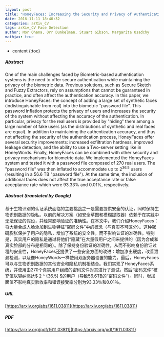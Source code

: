 ```yaml
---
layout: post
title: "HoneyFaces: Increasing the Security and Privacy of Authentication Using Synthetic Facial Images"
date: 2016-11-11 18:40:32
categories: arXiv_CV
tags: arXiv_CV Face Detection
author: Mor Ohana, Orr Dunkelman, Stuart Gibson, Margarita Osadchy
mathjax: true
---
```


* content
{:toc}

##### Abstract
One of the main challenges faced by Biometric-based authentication systems is the need to offer secure authentication while maintaining the privacy of the biometric data. Previous solutions, such as Secure Sketch and Fuzzy Extractors, rely on assumptions that cannot be guaranteed in practice, and often affect the authentication accuracy. In this paper, we introduce HoneyFaces: the concept of adding a large set of synthetic faces (indistinguishable from real) into the biometric "password file". This password inflation protects the privacy of users and increases the security of the system without affecting the accuracy of the authentication. In particular, privacy for the real users is provided by "hiding" them among a large number of fake users (as the distributions of synthetic and real faces are equal). In addition to maintaining the authentication accuracy, and thus not affecting the security of the authentication process, HoneyFaces offer several security improvements: increased exfiltration hardness, improved leakage detection, and the ability to use a Two-server setting like in HoneyWords. Finally, HoneyFaces can be combined with other security and privacy mechanisms for biometric data. We implemented the HoneyFaces system and tested it with a password file composed of 270 real users. The "password file" was then inflated to accommodate up to $2^{36.5}$ users (resulting in a 56.6 TB "password file"). At the same time, the inclusion of additional faces does not affect the true acceptance rate or false acceptance rate which were 93.33\% and 0.01\%, respectively.

##### Abstract (translated by Google)
基于生物识别的认证系统面临的主要挑战之一是需要提供安全的认证，同时保持生物识别数据的隐私。以前的解决方案（如安全草图和模糊提取器）依赖于在实践中无法保证的假设，并经常影响验证的准确性。在本文中，我们介绍HoneyFaces：将大量合成人脸添加到生物特征“密码文件”中的概念（与真实不可区分）。这种密码膨胀保护了用户的隐私，增加了系统的安全性，而不影响认证的准确性。特别是，真实用户的隐私是通过将他们“隐藏”在大量假用户之间来提供的（因为合成和真实脸部的分布是相同的）。除了保持身份验证的准确性，从而不影响身份验证过程的安全性，HoneyFaces还提供了一些安全方面的改进：增加渗出硬度，改善泄漏检测，以及像HoneyWords一样使用双服务器设置的能力。最后，HoneyFaces可以与生物识别数据的其他安全和隐私机制相结合。我们实现了HoneyFaces系统，并使用由270个真实用户组成的密码文件对其进行了测试。然后“密码文件”被充值以容纳高达$ 2 ^ {36.5} $的用户（导致56.6TB的“密码文件”）。同时，增加面值不影响真实验收率和错误接受率分别为93.33％和0.01％。

##### URL
[https://arxiv.org/abs/1611.03811](https://arxiv.org/abs/1611.03811)

##### PDF
[https://arxiv.org/pdf/1611.03811](https://arxiv.org/pdf/1611.03811)

